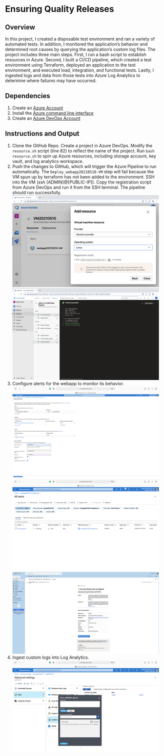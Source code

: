 # Ensuring Quality Releases

## Overview
In this project, I created a disposable test environment and ran a variety of automated tests. In addition, I monitored the application’s behavior and determined root causes by querying the application’s custom log files. The project includes three main steps. First, I run a bash script to establish resources in Azure. Second, I built a CI/CD pipeline, which created a test environment using Terraform, deployed an application to the test environment, and executed load, integration, and functional tests. Lastly, I ingested logs and data from those tests into Azure Log Analytics to determine where failures may have occurred. 

## Dependencies
1. Create an [Azure Account](https://portal.azure.com) 
2. Install the [Azure command line interface](https://docs.microsoft.com/en-us/cli/azure/install-azure-cli?view=azure-cli-latest)
3. Create an [Azure DevOps Account](https://dev.azure.com/)

## Instructions and Output
1. Clone the GitHub Repo. Create a project in Azure DevOps. Modify the `resource.sh` script (line 82) to reflect the name of the project. Run `bash resource.sh` to spin up Azure resources, including storage account, key vault, and log analytics workspace. 
2. Push the changes to GitHub, which will trigger the Azure Pipeline to run automatically. The `Deploy_webapp20210510-VM` step will fail because the VM spun up by terraform has not been added to the environment. SSH into the VM (ssh [ADMIN]@[PUBLIC-IP]). Copy the registration script from Azure DevOps and run it from the SSH terminal. The pipeline should run successfully. 
![](screenshots/vm_registration.png)
![](screenshots/azure_pipeline.png)
3. Configure alerts for the webapp to monitor its behavior.
![](screenshots/alert_rule.png)
![](screenshots/alert_fired.png)
![](screenshots/alert_email.png)
4. Ingest custom logs into Log Analytics.
![](screenshots/custom_log.png)
